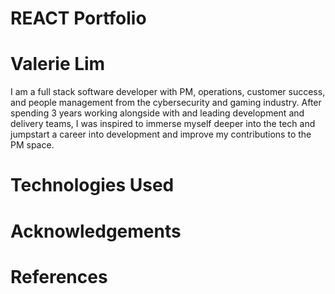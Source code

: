 # REACT Portfolio

# Valerie Lim
I am a full stack software developer with PM, operations, customer success, and people management from the cybersecurity and gaming industry. After spending 3 years working alongside with and leading development and delivery teams, I was inspired to immerse myself deeper into the tech and jumpstart a career into development and improve my contributions to the PM space.

# Technologies Used

# Acknowledgements

# References
